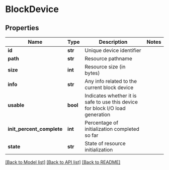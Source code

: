# BlockDevice

## Properties
Name | Type | Description | Notes
------------ | ------------- | ------------- | -------------
**id** | **str** | Unique device identifier | 
**path** | **str** | Resource pathname | 
**size** | **int** | Resource size (in bytes) | 
**info** | **str** | Any info related to the current block device | 
**usable** | **bool** | Indicates whether it is safe to use this device for block I/O load generation | 
**init_percent_complete** | **int** | Percentage of initialization completed so far | 
**state** | **str** | State of resource initialization | 

[[Back to Model list]](../README.md#documentation-for-models) [[Back to API list]](../README.md#documentation-for-api-endpoints) [[Back to README]](../README.md)


